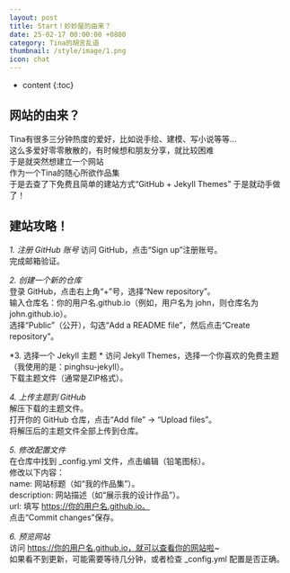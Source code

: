 ```yaml
---
layout: post
title: Start！妙妙屋的由来？
date: 25-02-17 00:00:00 +0800
category: Tina的胡言乱语
thumbnail: /style/image/1.png
icon: chat
---
```



* content
{:toc}

## 网站的由来？

Tina有很多三分钟热度的爱好，比如说手绘、建模、写小说等等...  
这么多爱好零零散散的，有时候想和朋友分享，就比较困难  
于是就突然想建立一个网站  
作为一个Tina的随心所欲作品集  
于是去查了下免费且简单的建站方式“GitHub + Jekyll Themes” 于是就动手做了！  

## 建站攻略！

*1. 注册 GitHub 账号*
访问 GitHub，点击“Sign up”注册账号。  
完成邮箱验证。  
  
*2. 创建一个新的仓库*  
登录 GitHub，点击右上角“+”号，选择“New repository”。  
输入仓库名：你的用户名.github.io（例如，用户名为 john，则仓库名为 john.github.io）。  
选择“Public”（公开），勾选“Add a README file”，然后点击“Create repository”。  
  
*3. 选择一个 Jekyll 主题 * 
访问 Jekyll Themes，选择一个你喜欢的免费主题（我使用的是：pinghsu-jekyll）。  
下载主题文件（通常是ZIP格式）。  
  
*4. 上传主题到 GitHub*  
解压下载的主题文件。  
打开你的 GitHub 仓库，点击“Add file” -> “Upload files”。  
将解压后的主题文件全部上传到仓库。  
  
*5. 修改配置文件*  
在仓库中找到 _config.yml 文件，点击编辑（铅笔图标）。  
修改以下内容：  
name: 网站标题（如“我的作品集”）。  
description: 网站描述（如“展示我的设计作品”）。  
url: 填写 https://你的用户名.github.io。  
点击“Commit changes”保存。  
  
*6. 预览网站*  
访问 https://你的用户名.github.io，就可以查看你的网站啦~  
如果看不到更新，可能需要等待几分钟，或者检查 _config.yml 配置是否正确。  

